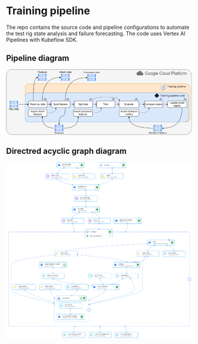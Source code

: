 # Training pipeline

The repo contains the source code and pipeline configurations to automate the test rig state analysis and failure forecasting. The code uses Vertex AI Pipelines with Kubeflow SDK. 

## Pipeline diagram

![Training pipeline](https://github.com/ivanokhotnikov/test_rig_forecast_training/blob/master/images/training_pipeline.png?raw=true)

## Directred acyclic graph diagram

![Training pipeline's DAG](https://github.com/ivanokhotnikov/test_rig_forecast_training/blob/master/images/training_dag.png?raw=true)